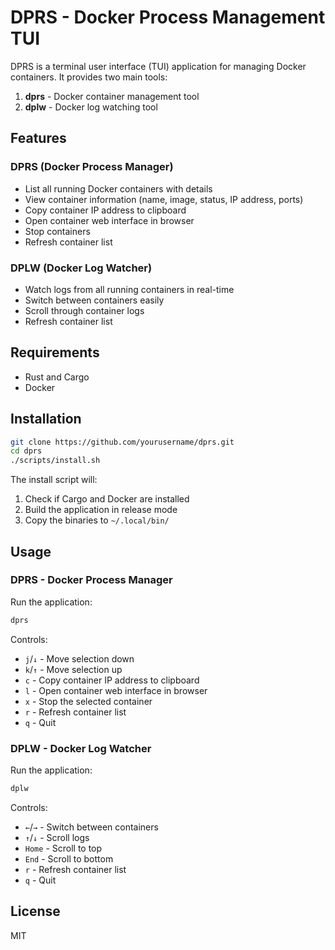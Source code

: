 # DPRS - Docker Process Management TUI

DPRS is a terminal user interface (TUI) application for managing Docker containers. It provides two main tools:

1. **dprs** - Docker container management tool
2. **dplw** - Docker log watching tool

## Features

### DPRS (Docker Process Manager)
- List all running Docker containers with details
- View container information (name, image, status, IP address, ports)
- Copy container IP address to clipboard
- Open container web interface in browser
- Stop containers
- Refresh container list

### DPLW (Docker Log Watcher)
- Watch logs from all running containers in real-time
- Switch between containers easily
- Scroll through container logs
- Refresh container list

## Requirements

- Rust and Cargo
- Docker

## Installation

```bash
git clone https://github.com/yourusername/dprs.git
cd dprs
./scripts/install.sh
```

The install script will:
1. Check if Cargo and Docker are installed
2. Build the application in release mode
3. Copy the binaries to `~/.local/bin/`

## Usage

### DPRS - Docker Process Manager

Run the application:

```bash
dprs
```

Controls:
- `j`/`↓` - Move selection down
- `k`/`↑` - Move selection up
- `c` - Copy container IP address to clipboard
- `l` - Open container web interface in browser
- `x` - Stop the selected container
- `r` - Refresh container list
- `q` - Quit

### DPLW - Docker Log Watcher

Run the application:

```bash
dplw
```

Controls:
- `←`/`→` - Switch between containers
- `↑`/`↓` - Scroll logs
- `Home` - Scroll to top
- `End` - Scroll to bottom
- `r` - Refresh container list
- `q` - Quit

## License

MIT
